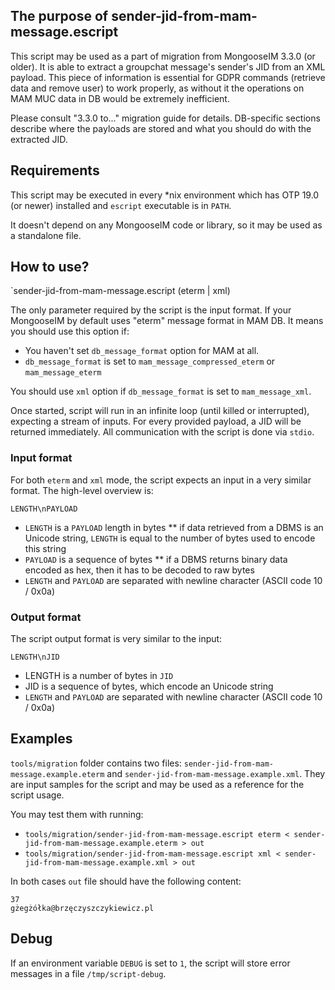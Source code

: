 ## The purpose of sender-jid-from-mam-message.escript

This script may be used as a part of migration from MongooseIM 3.3.0 (or older).
It is able to extract a groupchat message's sender's JID from an XML payload.
This piece of information is essential for GDPR commands (retrieve data and remove user) to work properly, as without it the operations on MAM MUC data in DB would be extremely inefficient.

Please consult "3.3.0 to..." migration guide for details.
DB-specific sections describe where the payloads are stored and what you should do with the extracted JID.

## Requirements

This script may be executed in every \*nix environment which has OTP 19.0 (or newer) installed and `escript` executable is in `PATH`.

It doesn't depend on any MongooseIM code or library, so it may be used as a standalone file.

## How to use?

`sender-jid-from-mam-message.escript (eterm | xml)

The only parameter required by the script is the input format.
If your MongooseIM by default uses "eterm" message format in MAM DB.
It means you should use this option if:

* You haven't set `db_message_format` option for MAM at all.
* `db_message_format` is set to `mam_message_compressed_eterm` or `mam_message_eterm`

You should use `xml` option if `db_message_format` is set to `mam_message_xml`.

Once started, script will run in an infinite loop (until killed or interrupted), expecting a stream of inputs.
For every provided payload, a JID will be returned immediately.
All communication with the script is done via `stdio`.

### Input format

For both `eterm` and `xml` mode, the script expects an input in a very similar format.
The high-level overview is:

```
LENGTH\nPAYLOAD
```

* `LENGTH` is a `PAYLOAD` length in bytes
** if data retrieved from a DBMS is an Unicode string, `LENGTH` is equal to the number of bytes used to encode this string
* `PAYLOAD` is a sequence of bytes
** if a DBMS returns binary data encoded as hex, then it has to be decoded to raw bytes
* `LENGTH` and `PAYLOAD` are separated with newline character (ASCII code 10 / 0x0a)

### Output format

The script output format is very similar to the input:

```
LENGTH\nJID
```

* LENGTH is a number of bytes in `JID`
* JID is a sequence of bytes, which encode an Unicode string
* `LENGTH` and `PAYLOAD` are separated with newline character (ASCII code 10 / 0x0a)

## Examples

`tools/migration` folder contains two files: `sender-jid-from-mam-message.example.eterm` and `sender-jid-from-mam-message.example.xml`.
They are input samples for the script and may be used as a reference for the script usage.

You may test them with running:

* `tools/migration/sender-jid-from-mam-message.escript eterm < sender-jid-from-mam-message.example.eterm > out`
* `tools/migration/sender-jid-from-mam-message.escript xml < sender-jid-from-mam-message.example.xml > out`

In both cases `out` file should have the following content:

```
37
gżegżółka@brzęczyszczykiewicz.pl
```

## Debug

If an environment variable `DEBUG` is set to `1`, the script will store error messages in a file `/tmp/script-debug`.

